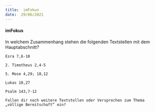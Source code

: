 ```yaml
---
title:  imFokus
date:  29/06/2021
---
```


#### imFokus

In welchem Zusammenhang stehen die folgenden Textstellen mit dem Hauptabschnitt?

`Esra 7,6-10`

`2. Timotheus 2,4-5`

`5. Mose 4,29; 10,12`

`Lukas 10,27`

`Psalm 143,7-12`

`Fallen dir noch weitere Textstellen oder Versprechen zum Thema „völlige Bereitschaft“ ein?`
